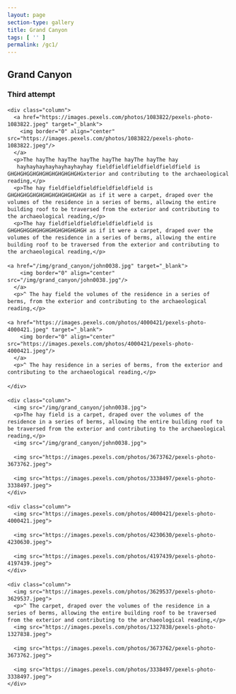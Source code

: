 ```yaml
---
layout: page
section-type: gallery
title: Grand Canyon
tags: [ '' ]
permalink: /gc1/
---
```


## Grand Canyon

### Third attempt

<div class="grid-container">

    <div class="column">
      <a href="https://images.pexels.com/photos/1083822/pexels-photo-1083822.jpeg" target="_blank">
        <img border="0" align="center"  src="https://images.pexels.com/photos/1083822/pexels-photo-1083822.jpeg"/>
      </a>
      <p>The hayThe hayThe hayThe hayThe hayThe hayThe hay
       hayhayhayhayhayhayhayhay fieldfieldfieldfieldfieldfield is GHGHGHGGHGHGHGHGHGHGHGHGxterior and contributing to the archaeological reading,</p>
      <p>The hay fieldfieldfieldfieldfieldfield is GHGHGHGGHGHGHGHGHGHGHGHGH as if it were a carpet, draped over the volumes of the residence in a series of berms, allowing the entire building roof to be traversed from the exterior and contributing to the archaeological reading,</p>
      <p>The hay fieldfieldfieldfieldfieldfield is GHGHGHGGHGHGHGHGHGHGHGHGH as if it were a carpet, draped over the volumes of the residence in a series of berms, allowing the entire building roof to be traversed from the exterior and contributing to the archaeological reading,</p>
  
    <a href="/img/grand_canyon/john0038.jpg" target="_blank">
        <img border="0" align="center"  src="/img/grand_canyon/john0038.jpg"/>
      </a>
      <p>^ The hay field the volumes of the residence in a series of berms, from the exterior and contributing to the archaeological reading,</p>
      
    <a href="https://images.pexels.com/photos/4000421/pexels-photo-4000421.jpeg" target="_blank">
        <img border="0" align="center"  src="https://images.pexels.com/photos/4000421/pexels-photo-4000421.jpeg"/>
      </a>
      <p>^ The hay residence in a series of berms, from the exterior and contributing to the archaeological reading,</p>
    
    </div>
  
    <div class="column">
      <img src="/img/grand_canyon/john0038.jpg">
      <p>The hay field is a carpet, draped over the volumes of the residence in a series of berms, allowing the entire building roof to be traversed from the exterior and contributing to the archaeological reading,</p>
      <img src="/img/grand_canyon/john0038.jpg">
  
      <img src="https://images.pexels.com/photos/3673762/pexels-photo-3673762.jpeg">
  
      <img src="https://images.pexels.com/photos/3338497/pexels-photo-3338497.jpeg">
    </div>
  
    <div class="column">
      <img src="https://images.pexels.com/photos/4000421/pexels-photo-4000421.jpeg">
  
      <img src="https://images.pexels.com/photos/4230630/pexels-photo-4230630.jpeg">
  
      <img src="https://images.pexels.com/photos/4197439/pexels-photo-4197439.jpeg">
    </div>
 
    <div class="column">
      <img src="https://images.pexels.com/photos/3629537/pexels-photo-3629537.jpeg">
      <p>^ The carpet, draped over the volumes of the residence in a series of berms, allowing the entire building roof to be traversed from the exterior and contributing to the archaeological reading,</p>
      <img src="https://images.pexels.com/photos/1327838/pexels-photo-1327838.jpeg">
  
      <img src="https://images.pexels.com/photos/3673762/pexels-photo-3673762.jpeg">
  
      <img src="https://images.pexels.com/photos/3338497/pexels-photo-3338497.jpeg">
    </div>
      
  </div>
  
